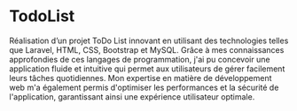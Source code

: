 # TodoList

Réalisation d’un projet ToDo List innovant en utilisant des technologies telles que Laravel, HTML, CSS, Bootstrap et MySQL.
Grâce à mes connaissances approfondies de ces langages de programmation, j'ai pu concevoir une application fluide et 
intuitive qui permet aux utilisateurs de gérer facilement leurs tâches quotidiennes. Mon expertise en matière de 
développement web m'a également permis d'optimiser les performances et la sécurité de l'application, garantissant 
ainsi une expérience utilisateur optimale.
